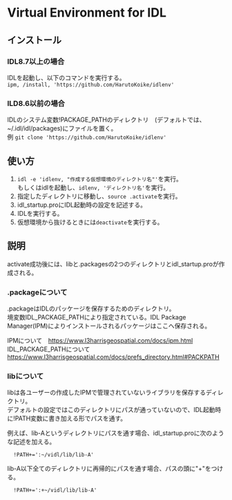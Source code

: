# Virtual Environment for IDL

## インストール
### IDL8.7以上の場合
IDLを起動し、以下のコマンドを実行する。<br>
`ipm, /install, 'https://github.com/HarutoKoike/idlenv'`
### ILD8.6以前の場合
IDLのシステム変数!PACKAGE_PATHのディレクトリ　(デフォルトでは、~/.idl/idl/packages)にファイルを置く。<br>
例 `git clone 'https://github.com/HarutoKoike/idlenv'`

## 使い方
1. `idl -e 'idlenv, "作成する仮想環境のディレクトリ名"'`を実行。<br>
    もしくはidlを起動し、`idlenv, 'ディレクトリ名'`を実行。
2. 指定したディレクトリに移動し、`source .activate`を実行。
3. idl_startup.proにIDL起動時の設定を記述する。
4. IDLを実行する。
5. 仮想環境から抜けるときには`deactivate`を実行する。


## 説明
activate成功後には、libと.packagesの2つのディレクトリとidl_startup.proが作成される。

### .packageについて
.packageはIDLのパッケージを保存するためのディレクトリ。<br>
境変数IDL_PACKAGE_PATHにより指定されている。IDL Package Manager(IPM)によりインストールされるパッケージはここへ保存される。<br>

IPMについて　https://www.l3harrisgeospatial.com/docs/ipm.html <br>
IDL_PACKAGE_PATHについて https://www.l3harrisgeospatial.com/docs/prefs_directory.html#PACKPATH 



### libについて
libは各ユーザーの作成したIPMで管理されていないライブラリを保存するディレクトリ。<br>
デフォルトの設定ではこのディレクトリにパスが通っていないので、IDL起動時に!PATH変数に書き加える形でパスを通す。

例えば、lib-Aというディレクトリにパスを通す場合、idl_startup.proに次のような記述を加える。 
```{idl}
  !PATH+=':~/vidl/lib/lib-A'
```
lib-A以下全てのディレクトリに再帰的にパスを通す場合、パスの頭に"+"をつける。
```{idl}
  !PATH+=':+~/vidl/lib/lib-A'
```
